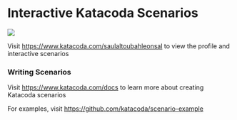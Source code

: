 # Interactive Katacoda Scenarios

[![](http://shields.katacoda.com/katacoda/saulaltoubahleonsal/count.svg)](https://www.katacoda.com/saulaltoubahleonsal "Get your profile on Katacoda.com")

Visit https://www.katacoda.com/saulaltoubahleonsal to view the profile and interactive scenarios

### Writing Scenarios
Visit https://www.katacoda.com/docs to learn more about creating Katacoda scenarios

For examples, visit https://github.com/katacoda/scenario-example
